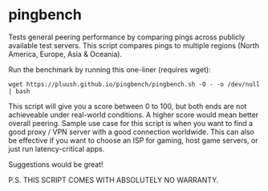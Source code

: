 # pingbench
Tests general peering performance by comparing pings across publicly available test servers.
This script compares pings to multiple regions (North America, Europe, Asia & Oceania).

Run the benchmark by running this one-liner (requires wget):

    wget https://pluush.github.io/pingbench/pingbench.sh -O - -o /dev/null | bash

This script will give you a score between 0 to 100, but both ends are not achieveable under real-world conditions.
A higher score would mean better overall peering. Sample use case for this script is when you want to find a good proxy / VPN server with a good connection worldwide. This can also be effective if you want to choose an ISP for gaming, host game servers, or just run latency-critical apps.

Suggestions would be great!

P.S. THIS SCRIPT COMES WITH ABSOLUTELY NO WARRANTY.
